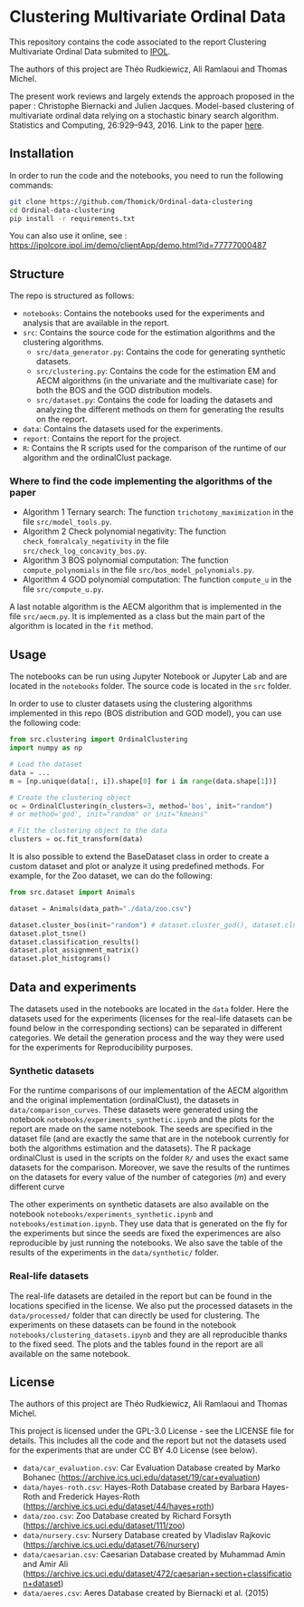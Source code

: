 # Clustering Multivariate Ordinal Data

This repository contains the code associated to the report Clustering Multivariate Ordinal Data submited to [IPOL](https://www.ipol.im/). 

The authors of this project are Théo Rudkiewicz, Ali Ramlaoui and Thomas Michel.

The present work reviews and largely extends the approach proposed in the paper : Christophe Biernacki and Julien Jacques. Model-based clustering of multivariate ordinal data relying on a stochastic binary search algorithm. Statistics and Computing, 26:929–943, 2016. Link to the paper [here](https://inria.hal.science/hal-01052447v2/document).

## Installation

In order to run the code and the notebooks, you need to run the following commands:

```bash
git clone https://github.com/Thomick/Ordinal-data-clustering
cd Ordinal-data-clustering
pip install -r requirements.txt
```

You can also use it online, see : https://ipolcore.ipol.im/demo/clientApp/demo.html?id=77777000487


## Structure

The repo is structured as follows:
- `notebooks`: Contains the notebooks used for the experiments and analysis that are available in the report.
- `src`: Contains the source code for the estimation algorithms and the clustering algorithms.
    - `src/data_generator.py`: Contains the code for generating synthetic datasets.
    - `src/clustering.py`: Contains the code for the estimation EM and AECM algorithms (in the univariate and the multivariate case) for both the BOS and the GOD distribution models.
    - `src/dataset.py`: Contains the code for loading the datasets and analyzing the different methods on them for generating the results on the report.
- `data`: Contains the datasets used for the experiments.
- `report`: Contains the report for the project.
- `R`: Contains the R scripts used for the comparison of the runtime of our algorithm and the ordinalClust package.

### Where to find the code implementing the algorithms of the paper

- Algorithm 1 Ternary search: The function `trichotomy_maximization` in the file `src/model_tools.py`.
- Algorithm 2 Check polynomial negativity: The function `check_fomralcaly_negativity` in the file `src/check_log_concavity_bos.py`.
- Algorithm 3 BOS polynomial computation: The function `compute_polynomials` in the file `src/bos_model_polynomials.py`.
- Algorithm 4 GOD polynomial computation: The function `compute_u` in the file `src/compute_u.py`.

A last notable algorithm is the AECM algorithm that is implemented in the file `src/aecm.py`. It is implemented as a class but the main part of the algorithm is located in the `fit` method.

## Usage

The notebooks can be run using Jupyter Notebook or Jupyter Lab and are located in the `notebooks` folder. The source code is located in the `src` folder.

In order to use to cluster datasets using the clustering algorithms implemented in this repo (BOS distribution and GOD model), you can use the following code:

```python
from src.clustering import OrdinalClustering
import numpy as np

# Load the dataset
data = ...
m = [np.unique(data[:, i]).shape[0] for i in range(data.shape[1])]

# Create the clustering object
oc = OrdinalClustering(n_clusters=3, method='bos', init="random") 
# or method='god', init="random" or init="kmeans"

# Fit the clustering object to the data
clusters = oc.fit_transform(data)
```

It is also possible to extend the BaseDataset class in order to create a custom dataset and plot or analyze it using predefined methods. For example, for the Zoo dataset, we can do the following:

```python
from src.dataset import Animals

dataset = Animals(data_path="./data/zoo.csv")

dataset.cluster_bos(init="random") # dataset.cluster_god(), dataset.cluster_kmeans(), dataset.cluster_gaussian()
dataset.plot_tsne()
dataset.classification_results()
dataset.plot_assignment_matrix()
dataset.plot_histograms()
```

## Data and experiments
The datasets used in the notebooks are located in the `data` folder. Here the datasets used for the experiments (licenses for the real-life datasets can be found below in the corresponding sections) can be separated in different categories. We detail the generation process and the way they were used for the experiments for Reproducibility purposes.

### Synthetic datasets
For the runtime comparisons of our implementation of the AECM algorithm and the original implementation (ordinalClust), the datasets in `data/comparison_curves`. These datasets were generated using the notebook `notebooks/experiments_synthetic.ipynb` and the plots for the report are made on the same notebook. The seeds are specified in the dataset file (and are exactly the same that are in the notebook currently for both the algorithms estimation and the datasets). The R package ordinalClust is used in the scripts on the folder `R/` and uses the exact same datasets for the comparison. Moreover, we save the results of the runtimes on the datasets for every value of the number of categories ($m$) and every different curve

The other experiments on synthetic datasets are also available on the notebook `notebooks/experiments_synthetic.ipynb` and `notebooks/estimation.ipynb`. They use data that is generated on the fly for the experiments but since the seeds are fixed the experimences are also reproducible by just running the notebooks. We also save the table of the results of the experiments in the `data/synthetic/` folder.

### Real-life datasets
The real-life datasets are detailed in the report but can be found in the locations specified in the license. We also put the processed datasets in the `data/processed/` folder that can directly be used for clustering. The experiments on these datasets can be found in the notebook `notebooks/clustering_datasets.ipynb` and they are all reproducible thanks to the fixed seed. The plots and the tables found in the report are all available on the same notebook.

## License

The authors of this project are Théo Rudkiewicz, Ali Ramlaoui and Thomas Michel.

This project is licensed under the GPL-3.0 License - see the LICENSE file for details.
This includes all the code and the report but not the datasets used for the experiments that are under CC BY 4.0 License (see below).

- `data/car_evaluation.csv`: Car Evaluation Database created by Marko Bohanec (https://archive.ics.uci.edu/dataset/19/car+evaluation)
- `data/hayes-roth.csv`: Hayes-Roth Database created by Barbara Hayes-Roth and Frederick Hayes-Roth (https://archive.ics.uci.edu/dataset/44/hayes+roth)
- `data/zoo.csv`: Zoo Database created by Richard Forsyth (https://archive.ics.uci.edu/dataset/111/zoo)
- `data/nursery.csv`: Nursery Database created by Vladislav Rajkovic (https://archive.ics.uci.edu/dataset/76/nursery)
- `data/caesarian.csv`: Caesarian Database created by Muhammad Amin and Amir Ali (https://archive.ics.uci.edu/dataset/472/caesarian+section+classification+dataset)
- `data/aeres.csv`: Aeres Database created by Biernacki et al. (2015)

